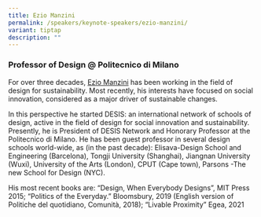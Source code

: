 ```yaml
---
title: Ezio Manzini
permalink: /speakers/keynote-speakers/ezio-manzini/
variant: tiptap
description: ""
---
```

<h3><strong>Professor of Design @ Politecnico di Milano</strong></h3>
<p>For over three decades, <a href="http://www.desisnetwork.org" rel="noopener nofollow" target="_blank">Ezio Manzini</a> has
been working in the field of design for sustainability. Most recently,
his interests have focused on social innovation, considered as a major
driver of sustainable changes.</p>
<p>In this perspective he started DESIS: an international network of schools
of design, active in the field of design for social innovation and sustainability.
Presently, he is President of DESIS Network and Honorary Professor at the
Politecnico di Milano. He has been guest professor in several design schools
world-wide, as (in the past decade): Elisava-Design School and Engineering
(Barcelona), Tongji University (Shanghai), Jiangnan University (Wuxi),
University of the Arts (London), CPUT (Cape town), Parsons -The new School
for Design (NYC).</p>
<p>His most recent books are: “Design, When Everybody Designs”, MIT Press
2015; “Politics of the Everyday.” Bloomsbury, 2019 (English version of
Politiche del quotidiano, Comunità, 2018); “Livable Proximity” Egea, 2021</p>
<p></p>